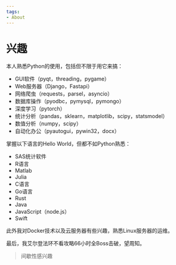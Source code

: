 ```yaml
---
tags:
- About
---
```



# 兴趣

本人熟悉Python的使用，包括但不限于用它来搞：

- GUI软件（pyqt，threading，pygame）
- Web服务器（Django，Fastapi）
- 网络爬虫（requests，parsel，asyncio）
- 数据库操作（pyodbc，pymysql，pymongo）
- 深度学习（pytorch）
- 统计分析（pandas，sklearn，matplotlib，scipy，statsmodel）
- 数值分析（numpy，scipy）
- 自动化办公（pyautogui，pywin32，docx）

掌握以下语言的Hello World，但都不如Python熟悉：

- SAS统计软件
- R语言
- Matlab
- Julia
- C语言
- Go语言
- Rust
- Java
- JavaScript（node.js）
- Swift

此外我对Docker技术以及云服务器有些兴趣，熟悉Linux服务器的运维。

最后，我艾尔登法环不看攻略66小时全Boss击破，望周知。

> 间歇性感兴趣

<style type="text/css">
  .row {
    display: flex;
    flex-wrap: wrap;
    padding: 0px 0px;
    width: 96%;
  }

  .column {
    flex: 16%;
    padding: 5px 10px;
  }

  .column img {
    margin-top: 10px;
    vertical-align: middle;
  }
</style>

<div id="container" class="row">
</div>

<script type="text/javascript">
  const names = [
    ['3b1b', 'typescript', 'ubuntu', 'vscode', 'vue', 'steam'],
    ['anaconda', 'android', 'css', 'django', 'docker', 'epic'],
    ['git', 'github', 'hadoop', 'java', 'javascript', 'xbox'],
    ['jupyter', 'latex', 'markdown', 'matlab', 'mysql', 'ns'],
    ['pytorch', 'qbittorrent', 'Rlogo', 'sas', 'sklearn','apple'],
    ['c++','node', 'numpy', 'pandas', 'plex', 'python'],
  ]

  const urls = [
    [
      'https://github.com/3b1b/manim', 
      'https://www.typescriptlang.org/', 
      'https://ubuntu.com/', 
      'https://code.visualstudio.com/', 
      'https://cn.vuejs.org/',
      'https://store.steampowered.com/'
    ],
    [
      'https://www.anaconda.com/', 
      'https://www.android.com/', 
      'https://en.wikipedia.org/wiki/CSS', 
      'https://www.djangoproject.com/', 
      'https://www.docker.com/', 
      'https://store.epicgames.com/'],
    [
      'https://git-scm.com/',
      'https://github.com/', 
      'https://hadoop.apache.org/', 
      'https://www.java.com/', 
      'https://www.javascript.com/',
      'https://www.xbox.com/'
    ],
    [
      'https://jupyter.org/',
      'https://www.latex-project.org/', 
      'https://www.markdownguide.org/', 
      'https://www.mathworks.com/products/matlab.html', 
      'https://www.mysql.com/', 
      'https://www.nintendo.com'
    ],
    [
      'https://pytorch.org/',
      'https://www.qbittorrent.org/', 
      'https://www.r-project.org/', 
      'https://www.sas.com/', 
      'https://scikit-learn.org/',
      'https://www.apple.com/'
    ],
    [
      'https://cplusplus.com/',
      'https://nodejs.org/', 
      'https://numpy.org/', 
      'https://pandas.pydata.org/', 
      'https://www.plex.tv/', 
      'https://www.python.org/'
    ]
  ]
  for (var i = names.length - 1; i >= 0; i--) {
    // 每一列都是一个div
    var div_column = document.createElement('div');
    div_column.classList.add('column')
    for (var j = names[i].length - 1; j >= 0; j--) {
      // 里面包裹着若干个链接
      // 每个链接包着一个svg图片
      var url_tmp = document.createElement('a');
      var img_tmp = document.createElement('img');
      url_tmp.href = urls[i][j];
      url_tmp.alt = names[i][j];
      url_tmp.target = "_blank";
      img_tmp.src = "/About/assets/" + names[i][j] + ".svg";
      url_tmp.appendChild(img_tmp);
      div_column.appendChild(url_tmp);
    }
    document.getElementById('container').appendChild(div_column);
  }
</script>